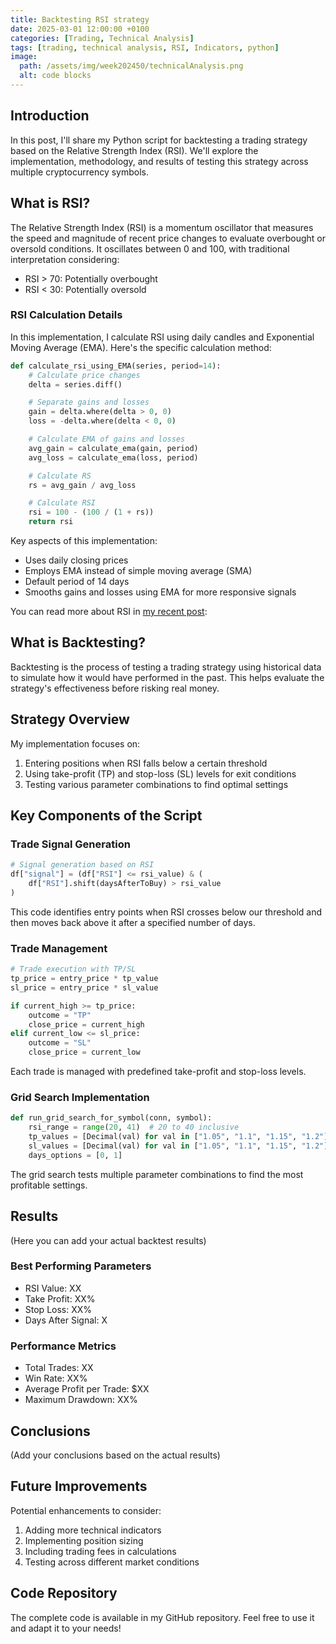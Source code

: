 ```yaml
---
title: Backtesting RSI strategy
date: 2025-03-01 12:00:00 +0100
categories: [Trading, Technical Analysis]
tags: [trading, technical analysis, RSI, Indicators, python]
image:
  path: /assets/img/week202450/technicalAnalysis.png
  alt: code blocks
---
```


## Introduction

In this post, I'll share my Python script for backtesting a trading strategy based on the Relative Strength Index (RSI). We'll explore the implementation, methodology, and results of testing this strategy across multiple cryptocurrency symbols.

## What is RSI?

The Relative Strength Index (RSI) is a momentum oscillator that measures the speed and magnitude of recent price changes to evaluate overbought or oversold conditions. It oscillates between 0 and 100, with traditional interpretation considering:
- RSI > 70: Potentially overbought
- RSI < 30: Potentially oversold

### RSI Calculation Details

In this implementation, I calculate RSI using daily candles and Exponential Moving Average (EMA). Here's the specific calculation method:

```python
def calculate_rsi_using_EMA(series, period=14):
    # Calculate price changes
    delta = series.diff()

    # Separate gains and losses
    gain = delta.where(delta > 0, 0)
    loss = -delta.where(delta < 0, 0)

    # Calculate EMA of gains and losses
    avg_gain = calculate_ema(gain, period)
    avg_loss = calculate_ema(loss, period)

    # Calculate RS
    rs = avg_gain / avg_loss

    # Calculate RSI
    rsi = 100 - (100 / (1 + rs))
    return rsi
```

Key aspects of this implementation:
- Uses daily closing prices
- Employs EMA instead of simple moving average (SMA)
- Default period of 14 days
- Smooths gains and losses using EMA for more responsive signals

You can read more about RSI in [my recent post](https://graniluk.github.io/posts/calculating-RSI/): 

## What is Backtesting?

Backtesting is the process of testing a trading strategy using historical data to simulate how it would have performed in the past. This helps evaluate the strategy's effectiveness before risking real money.

## Strategy Overview

My implementation focuses on:
1. Entering positions when RSI falls below a certain threshold
2. Using take-profit (TP) and stop-loss (SL) levels for exit conditions
3. Testing various parameter combinations to find optimal settings

## Key Components of the Script

### Trade Signal Generation

```python
# Signal generation based on RSI
df["signal"] = (df["RSI"] <= rsi_value) & (
    df["RSI"].shift(daysAfterToBuy) > rsi_value
)
```

This code identifies entry points when RSI crosses below our threshold and then moves back above it after a specified number of days.

### Trade Management

```python
# Trade execution with TP/SL
tp_price = entry_price * tp_value
sl_price = entry_price * sl_value

if current_high >= tp_price:
    outcome = "TP"
    close_price = current_high
elif current_low <= sl_price:
    outcome = "SL"
    close_price = current_low
```

Each trade is managed with predefined take-profit and stop-loss levels.

### Grid Search Implementation

```python
def run_grid_search_for_symbol(conn, symbol):
    rsi_range = range(20, 41)  # 20 to 40 inclusive
    tp_values = [Decimal(val) for val in ["1.05", "1.1", "1.15", "1.2"]]
    sl_values = [Decimal(val) for val in ["1.05", "1.1", "1.15", "1.2"]]
    days_options = [0, 1]
```

The grid search tests multiple parameter combinations to find the most profitable settings.

## Results

(Here you can add your actual backtest results)

### Best Performing Parameters
- RSI Value: XX
- Take Profit: XX%
- Stop Loss: XX%
- Days After Signal: X

### Performance Metrics
- Total Trades: XX
- Win Rate: XX%
- Average Profit per Trade: $XX
- Maximum Drawdown: XX%

## Conclusions

(Add your conclusions based on the actual results)

## Future Improvements

Potential enhancements to consider:
1. Adding more technical indicators
2. Implementing position sizing
3. Including trading fees in calculations
4. Testing across different market conditions

## Code Repository

The complete code is available in my GitHub repository. Feel free to use it and adapt it to your needs!

